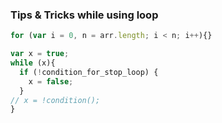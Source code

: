 ### Tips & Tricks while using loop
```javascript
for (var i = 0, n = arr.length; i < n; i++){}
```
```javascript
var x = true;
while (x){
  if (!condition_for_stop_loop) {
    x = false;
  }
// x = !condition();
}
```
